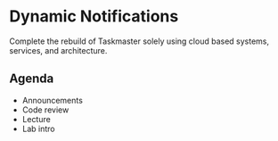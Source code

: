 # Dynamic Notifications

Complete the rebuild of Taskmaster solely using cloud based systems, services, and architecture.

## Agenda

- Announcements
- Code review
- Lecture
- Lab intro

